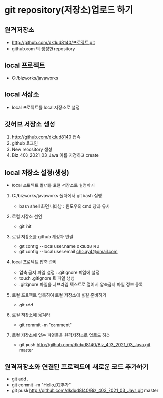 # git repository(저장소)업로드 하기
## 원격저장소
* http://github.com/dkdud8140/프로젝트.git
* github.com 의 생성한 repository


## local 프로젝트
* C:/bizworks/javaworks

## local 저장소
* local 프로젝트를 local 저장소로 설정


## 깃허브 저장소 생성
1. http://github.com/dkdud8140 접속
2. github 로그인
3. New repository 생성
4. Biz_403_2021_03_Java 이름 지정하고 create

## local 저장소 설정(생성)
* local 프로젝트 폴더를 로컬 저장소로 설정하기
1. C:/bizworks/javaworks 폴더에서 git bash 실행
	- bash shell 화면 나타남 : 윈도우의 cmd 창과 유사

2. 로컬 저장소 선언
	- git init

3. 로컬 저장소를 github 계정과 연결
	- git config --local user.name dkdud8140
	- git config --local user.email cho.ay4@gmail.com

4. local 프로젝트 압축 준비
	- 압축 금지 파일 설정 : .gitignore 파일에 설정
	- touch .gitignore 로 파일 생성
	- .gitignore 파일을 서브라임 텍스트로 열어서 압축금지 파일 정보 등록

5. 로컬 프로젝트 압축하여 로컬 저장소에 옮길 준비하기
	- git add .

6. 로컬 저장소에 옮겨라
	- git commit -m "comment"

7. 로컬 저장소에 있는 파일들을 원격저장소로 업로드 하라
	- git push http://github.com/dkdud8140/Biz_403_2021_03_Java.git master



## 원격저장소와 연결된 프로젝트에 새로운 코드 추가하기
* git add .
* git commit -m "Hello_02추가"
* git push http://github.com/dkdud8140/Biz_403_2021_03_Java.git master






